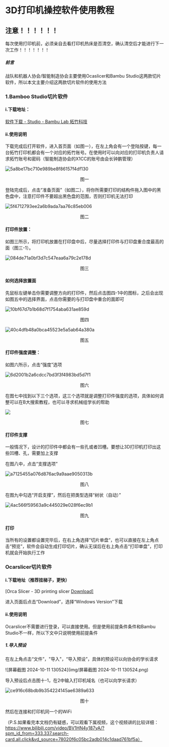 # 3D打印机操控软件使用教程



## 注意！！！！！！

每次使用打印机前，必须亲自去看打印机热床是否清空，确认清空后才能进行下一次工作！！！！！！！

##### 前言

战队和机器人协会/智能制造协会主要使用Ocaslicer和Bambu Studio这两款切片软件，所以本文主要介绍这两款切片软件的使用方法

### 1.Bamboo Studio切片软件

#### i.下载地址：

[软件下载 - Studio - Bambu Lab 拓竹科技](https://bambulab.cn/zh-cn/download/studio)

#### ii.使用说明

下载完成后打开软件，进入首页面（如图一），在左上角会有一个登陆按键，每一台拓竹打印机都会有一个对应的拓竹账号。在使用时可以向对应的打印机负责人请求拓竹账号和密码（智能制造协会的X1CC的账号由会长钟鹏管理）

![5a8be17bc710e989be8f86157f4df130](img/5a8be17bc710e989be8f86157f4df130.png)

<center><p>图一</p></center>

登陆完成后，点击“准备页面”（如图二），将你所需要打印的结构件拖入图中的黑色盘中，注意打印件不要超出黑色盘的范围，否则打印机无法打印

![5f4712793ee2a6b9ada7aa76c85eb006](img/5f4712793ee2a6b9ada7aa76c85eb006.png)

<center><p>图二</p></center>

#### 打印件放置：

如图三所示，将打印机放置在打印盘中后，尽量选择打印件与打印盘重合度最高的面（图三-1）。

![084de71a0bf3d7c547eaa6a79c2e178d](img/084de71a0bf3d7c547eaa6a79c2e178d.png)

<center><p>图三</p></center>

#### 如何选择放置面

先鼠标左键单击你需要调整方向的打印件，然后点击图四-1中的图标，之后会出现如图五中的选择界面，点击你需要的与打印盘中重合的面即可

![10bf67d7b1b68d7f1754aba631ae859d](img/10bf67d7b1b68d7f1754aba631ae859d.png)

<center><p>图四</p></center>

![40c4dfb48a0bca45523e5a5ab64a380a](img/40c4dfb48a0bca45523e5a5ab64a380a.png)

<center><p>图五</p></center>

#### 打印件强度调整：

如图六所示，点击“强度”选项

![6d2001b2a6cdcc7bd3f3f4983bd5d7f1](img/6d2001b2a6cdcc7bd3f3f4983bd5d7f1.png)

<center><p>图六</p></center>

在图七中找到以下三个选项，这三个选项就是调整打印件强度的选项，具体如何调整可以在B大搜索教程，也可以寻求机械组学长的帮助

![](img/090f5bf63488e99125c2a67ada33280d.png)

<center><p>图七</p></center>

#### 打印件支撑

一般情况下，设计的打印件中都会有一些孔或者凹槽。要想让3D打印机打印出这些凹槽、孔，需要加上支撑

在图八中，点击“支撑选项”

![a7125455a076d876ac9a9aae9050313b](img/4ad7f296897b98c58417388288d34efd.png)

<center><p>图八<p></center>

在图九中勾选“开启支撑”，然后在把类型选择“树状（自动）”

![4ac566f59563a9c445029e028f6ec9b1](img/4ac566f59563a9c445029e028f6ec9b1-1728624746342-12.png)

<center><p>图九<p></center>

#### 打印

当所有的设置都设置完毕后，在右上角选择”切片单盘“，也可以直接在左上角点击“预览”，软件会自动生成打印切片，确认无误后在右上角点击“打印单盘”，打印机就会开始执行工作







### Ocarslicer切片软件

#### i.下载地址（推荐挂梯子，更快）

[Orca Slicer - 3D printing slicer [Download\]](https://orcaslicer.net/#download-orca-slicer)

进入页面后点击“Download”，选择“Windows Version”下载

#### ii.使用说明

Ocarslicer不需要进行登录，可以直接使用。但是使用前提条件条件和Bambu Studio不一样，所以下文中只说明使用前提条件

##### 1.导入预设

在左上角点击“文件”，"导入"，“导入预设”，具体的预设可以向协会的学长请求

![屏幕截图 2024-10-11 130524](img/屏幕截图 2024-10-11 130524.png)

导入预设后点击图十-1，在2中输入打印机域名（也可以向学长请求）

![ce916c68bdb9b354224145ae6389a633](img/ce916c68bdb9b354224145ae6389a633.png)

<center><p>图十<p></center>

然后在连接和打印机同一个的WiFi







（P.S.如果看完本文档仍有疑惑，可以观看下属视频，这个视频讲的比较详细：https://www.bilibili.com/video/BV1HN4y187yA/?spm_id_from=333.337.search-card.all.click&vd_source=78020f6c05bc2adb014c1daad761bf5a）
